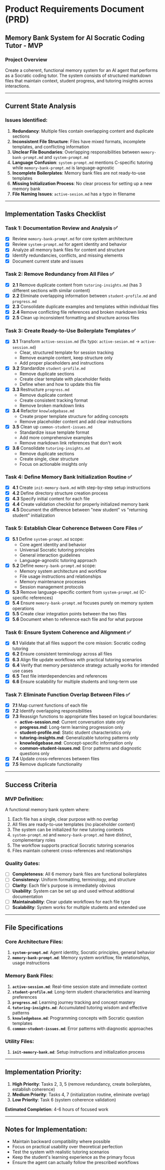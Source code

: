 # Product Requirements Document (PRD)
## Memory Bank System for AI Socratic Coding Tutor - MVP

### Project Overview
Create a coherent, functional memory system for an AI agent that performs as a Socratic coding tutor. The system consists of structured markdown files that maintain context, student progress, and tutoring insights across interactions.

---

## Current State Analysis

### Issues Identified:
1. **Redundancy**: Multiple files contain overlapping content and duplicate sections
2. **Inconsistent File Structure**: Files have mixed formats, incomplete templates, and conflicting information
3. **Unclear File Boundaries**: Overlapping responsibilities between `memory-bank-prompt.md` and `system-prompt.md`
4. **Language Confusion**: `system-prompt.md` mentions C-specific tutoring while `memory-bank-prompt.md` is language-agnostic
5. **Incomplete Boilerplates**: Memory bank files are not ready-to-use templates
6. **Missing Initialization Process**: No clear process for setting up a new memory bank
7. **File Naming Issues**: `active-sesion.md` has a typo in filename

---

## Implementation Tasks Checklist

### Task 1: Documentation Review and Analysis ✅
- [x] Review `memory-bank-prompt.md` for core system architecture
- [x] Review `system-prompt.md` for agent identity and behavior
- [x] Analyze all memory bank files for content and structure
- [x] Identify redundancies, conflicts, and missing elements
- [x] Document current state and issues

### Task 2: Remove Redundancy from All Files ✅
- [x] **2.1** Remove duplicate content from `tutoring-insights.md` (has 3 different sections with similar content)
- [x] **2.2** Eliminate overlapping information between `student-profile.md` and `progress.md`
- [x] **2.3** Consolidate duplicate examples and templates within individual files
- [x] **2.4** Remove conflicting file references and broken markdown links
- [x] **2.5** Clean up inconsistent formatting and structure across files

### Task 3: Create Ready-to-Use Boilerplate Templates ✅
- [x] **3.1** Transform `active-session.md` (fix typo: `active-sesion.md` → `active-session.md`)
  - Clear, structured template for session tracking
  - Remove example content, keep structure only
  - Add proper placeholders and instructions
- [x] **3.2** Standardize `student-profile.md`
  - Remove duplicate sections
  - Create clear template with placeholder fields
  - Define when and how to update this file
- [x] **3.3** Restructure `progress.md`
  - Remove duplicate content
  - Create consistent tracking format
  - Remove broken markdown links
- [x] **3.4** Refactor `knowledgebase.md`
  - Create proper template structure for adding concepts
  - Remove placeholder content and add clear instructions
- [x] **3.5** Clean up `common-student-issues.md`
  - Standardize issue template format
  - Add more comprehensive examples
  - Remove markdown link references that don't work
- [x] **3.6** Consolidate `tutoring-insights.md`
  - Remove duplicate sections
  - Create single, clear structure
  - Focus on actionable insights only

### Task 4: Define Memory Bank Initialization Routine ✅
- [x] **4.1** Create `init-memory-bank.md` with step-by-step setup instructions
- [x] **4.2** Define directory structure creation process
- [x] **4.3** Specify initial content for each file
- [x] **4.4** Create validation checklist for properly initialized memory bank
- [x] **4.5** Document the difference between "new student" vs "returning student" initialization

### Task 5: Establish Clear Coherence Between Core Files ✅
- [x] **5.1** Define `system-prompt.md` scope:
  - Core agent identity and behavior
  - Universal Socratic tutoring principles
  - General interaction guidelines
  - Language-agnostic tutoring approach
- [x] **5.2** Define `memory-bank-prompt.md` scope:
  - Memory system architecture and workflow
  - File usage instructions and relationships
  - Memory maintenance processes
  - Session management protocols
- [x] **5.3** Remove language-specific content from `system-prompt.md` (C-specific references)
- [x] **5.4** Ensure `memory-bank-prompt.md` focuses purely on memory system operations
- [x] **5.5** Create clear integration points between the two files
- [x] **5.6** Document when to reference each file and for what purpose

### Task 6: Ensure System Coherence and Alignment ✅
- [x] **6.1** Validate that all files support the core mission: Socratic coding tutoring
- [x] **6.2** Ensure consistent terminology across all files
- [x] **6.3** Align file update workflows with practical tutoring scenarios
- [x] **6.4** Verify that memory persistence strategy actually works for intended use cases
- [x] **6.5** Test file interdependencies and references
- [x] **6.6** Ensure scalability for multiple students and long-term use

### Task 7: Eliminate Function Overlap Between Files ✅
- [x] **7.1** Map current functions of each file
- [x] **7.2** Identify overlapping responsibilities
- [x] **7.3** Reassign functions to appropriate files based on logical boundaries:
  - **active-session.md**: Current conversation state only
  - **progress.md**: Long-term learning progression only
  - **student-profile.md**: Static student characteristics only
  - **tutoring-insights.md**: Generalizable tutoring patterns only
  - **knowledgebase.md**: Concept-specific information only
  - **common-student-issues.md**: Error patterns and diagnostic questions only
- [x] **7.4** Update cross-references between files
- [x] **7.5** Remove duplicate functionality

---

## Success Criteria

### MVP Definition:
A functional memory bank system where:
1. Each file has a single, clear purpose with no overlap
2. All files are ready-to-use templates (no placeholder content)
3. The system can be initialized for new tutoring contexts
4. `system-prompt.md` and `memory-bank-prompt.md` have distinct, complementary roles
5. The workflow supports practical Socratic tutoring scenarios
6. Files maintain coherent cross-references and relationships

### Quality Gates:
- [ ] **Completeness**: All 6 memory bank files are functional boilerplates
- [ ] **Consistency**: Uniform formatting, terminology, and structure
- [ ] **Clarity**: Each file's purpose is immediately obvious
- [ ] **Usability**: System can be set up and used without additional documentation
- [ ] **Maintainability**: Clear update workflows for each file type
- [ ] **Scalability**: System works for multiple students and extended use

---

## File Specifications

### Core Architecture Files:
1. **`system-prompt.md`**: Agent identity, Socratic principles, general behavior
2. **`memory-bank-prompt.md`**: Memory system workflow, file relationships, usage instructions

### Memory Bank Files:
1. **`active-session.md`**: Real-time session state and immediate context
2. **`student-profile.md`**: Long-term student characteristics and learning preferences
3. **`progress.md`**: Learning journey tracking and concept mastery
4. **`tutoring-insights.md`**: Accumulated tutoring wisdom and effective patterns
5. **`knowledgebase.md`**: Programming concepts with Socratic question templates
6. **`common-student-issues.md`**: Error patterns with diagnostic approaches

### Utility Files:
1. **`init-memory-bank.md`**: Setup instructions and initialization process

---

## Implementation Priority:
1. **High Priority**: Tasks 2, 3, 5 (remove redundancy, create boilerplates, establish coherence)
2. **Medium Priority**: Tasks 4, 7 (initialization routine, eliminate overlap)
3. **Low Priority**: Task 6 (system coherence validation)

**Estimated Completion**: 4-6 hours of focused work

---

## Notes for Implementation:
- Maintain backward compatibility where possible
- Focus on practical usability over theoretical perfection
- Test the system with realistic tutoring scenarios
- Keep the student's learning experience as the primary focus
- Ensure the agent can actually follow the prescribed workflows
